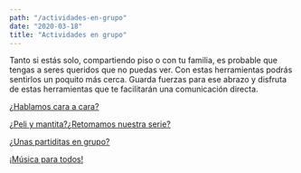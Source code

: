 ```yaml
---
path: "/actividades-en-grupo"
date: "2020-03-18"
title: "Actividades en grupo"
---
```


Tanto si estás solo, compartiendo piso o con tu familia, es probable que tengas a seres queridos que no puedas ver. Con estas herramientas podrás sentirlos un poquito más cerca. Guarda fuerzas para ese abrazo y disfruta de estas herramientas que te facilitarán una comunicación directa.

[¿Hablamos cara a cara?](actividades-en-grupo/hablamos-cara-a-cara)

[¿Peli y mantita?¿Retomamos nuestra serie?](actividades-en-grupo/peli-y-mantita-retomamos-nuestra-serie)

[¿Unas partiditas en grupo?](actividades-en-grupo/unas-partiditas-en-grupo)

[¡Música para todos!](actividades-en-grupo/musica-para-todos)